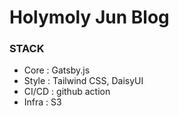 # Holymoly Jun Blog
### STACK
- Core : Gatsby.js
- Style : Tailwind CSS, DaisyUI 
- CI/CD : github action
- Infra : S3
